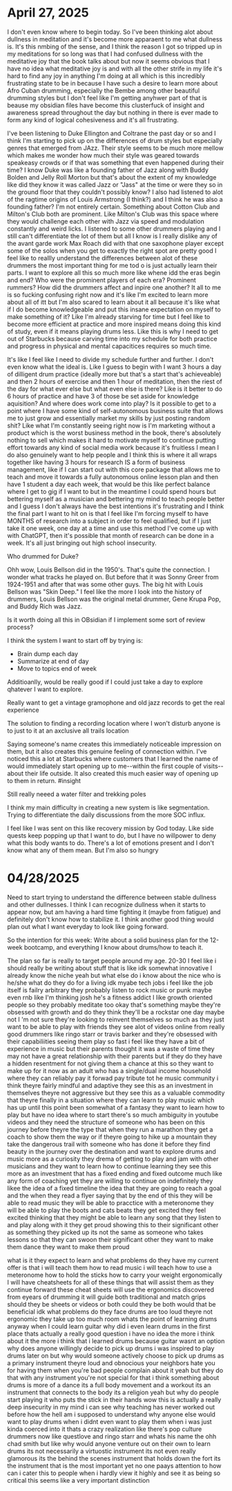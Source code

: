 # April 27, 2025

I don't even know where to begin today. So I've been thinking alot about
dullness in meditation and it's become more apparaent to me what dullness is.
It's this nmbing of the sense, and I think the reason I got so tripped up in my
meditations for so long was that I had confused dullness with the meditative
joy that the book talks about but now it seems obvious that I have no idea what
meditative joy is and with all the other strife in my life it's hard to find
any joy in anything I'm doing at all which is this incredibly frustrating state
to be in because I have such a desire to learn more about Afro Cuban drumming,
especially the Bembe among other beautiful drumming styles but I don't feel
like I'm getting anyhwer part of that is beause my obsidian files have become
this clusterfuck of insight and awareness spread throughout the day but nothing
in there is ever made to form any kind of logical cohesiveness and it's all
frustrating.

I've been listening to Duke Ellington and Coltrane the past day or so and I
think I'm starting to pick up on the differences of drum styles but especially
genres that emerged from JAzz. Their style seems to be much more mellow which
makes me wonder how much their style was geared towards speakeasy crowds or if
that was something that even happened during their time? I know Duke was like a
founding father of Jazz along with Buddy Bolden and Jelly Roll Morton but
that's about the extent of my knowledge like did they know it was called Jazz
or "Jass" at the time or were they so in the ground floor that they couldn't
possibly know? I also had listened to alot of the ragtime origins of Louis
Armstrong (I think?) and I think he was also a founding father? I'm not
entirely certain. Something about Cotton Club and Milton's Club both are
prominent. Like Milton's Club was this space where they would challenge each
other with Jazz via speed and modulation constantly and weird licks. I listened
to some other drummers playing and I still can't differentiate the lot of them
but all I know is I really dislike any of the avant garde work Max Roach did
with that one saxophone player except some of the solos when you get to exactly
the right spot are pretty good I feel like to reallly understand the
differences between alot of these drummers the most important thing for me tod
o is just actually learn their parts. I want to explore all this so much more
like whene idd the eras begin and end? Who were the prominent players of each
era? Prominent rummers? How did the drummers affect and inpire one another? It
all to me is so fucking confusing right now and it's like I'm excited to learn
more about all of itt but I'm also scared to learn about it all because it's
like what if I do become knowledgeable and put this insane expectation on
myself to make something of it? Like I'm already starving for time but I feel
like to become more efficient at practice and more inspired means doing this
kind of study, even if it means playing drums less. Like this is why I need to
get out of Starbucks because carving time into my schedule for both practice
and progress in physical and mental capacitices requires so much time.

It's like I feel like I need to divide my schedule further and further. I don't
even know what the ideal is. Like I guess to begin with I want 3 hours a day of
dilligent drum practice (ideally more but that's a start that's achieveable)
and then 2 hours of exercise and then 1 hour of meditation, then the riest of
the day for what ever else but what even else is there? Like is it better to do
6 hours of practice and have 3 of those be set aside for knowledge aquisition?
And where does work come into play? Is it possible to get to a point where I
have some kind of self-autonomous business suite that allows me to just grow
and essentially market my skills by just posting random shit? Like what I'm
constantly seeing right now is I'm marketing without a product which is the
worst business method in the book, there's absolutely nothing to sell which
makes it hard to motivate myself to continue putting effort towards any kind of
social media work because it's fruitless I mean I do also genuinely want to
help people and I think this is where it all wraps together like having 3 hours
for research IS a form of business management, like if I can start out with
this core package that allows me to teach and move it towards a fully
autonomous online lesson plan and then have 1 student a day each week, that
would be this like perfect balance where I get to gig if I want to but in the
meantime I could spend hours but bettering myself as a musician and bettering
my mind to teach people better and I guess I don't always have the best
intentions it's frustrating and I think the final part I want to hit on is that
I feel like I'm forcing myself to have MONTHS of research into a subject in
order to feel qualified, but if I just take it one week, one day at a time and
use this method I've come up with with ChatGPT, then it's possible that month
of research can be done in a week. It's all just bringing out high school
insecurity.

Who drummed for Duke?

Ohh wow, Louis Bellson did in the 1950's. That's quite the connection. I wonder
what tracks he played on. But before that it was Sonny Greer from 1924-1951 and
after that was some other guys. The big hit with Louis Bellson was "Skin Deep."
I feel like the more I look into the history of drummers, Louis Bellson was the
original metal drummer, Gene Krupa Pop, and Buddy Rich was Jazz.

Is it worth doing all this in OBsidian if I implement some sort of review
process?

I think the system I want to start off by trying is:
- Brain dump each day
- Summarize at end of day
- Move to topics end of week

Additioanlly, would be really good if I could just take a day to explore qhatever I want to explore.

Really want to get a vintage gramophone and old jazz records to get the real experience 

The solution to finding a recording location where I won't disturb anyone is to just to it at an axclusive all trails location

Saying someone's name creates this immediately noticeable impression on them, but it also creates this genuine feeling of connection within. I've noticed this a lot at Starbucks where customers that I learned the name of would immediately start opening up to me--within the first couple of visits--about their life outside. It also created this much easier way of opening up to them in return. #insight

Still really neeed a water filter and trekking poles

I think my main difficulty in creating a new system is like segmentation. Trying to differentiate the daily discussions from the more SOC influx. 

I feel like I was sent on this like recovery mission by God today. Like side quests keep popping up that I want to do, but I have no willpower to deny what this body wants to do. There's a lot of emotions present and I don't know what any of them mean. But I'm also so hungry

# 04/28/2025

Need to start trying to understand the difference between stable dullness and other dullnesses. I think I can recognize dullness when it starts to appear now, but am having a hard time fighting it (maybe from fatigue) and definitely don't know how to stabilize it. I think another good thing would plan out what I want everyday to look like going forward. 

So the intention for this week: Write about a solid business plan for the 12-week bootcamp, and everything I know about drums/how to teach it.

The plan so far is really to target people around my age. 20-30 I feel like i
should really be writing about stuff that is like idk somewhat innovative I
already know the niche yeah but what else do i know about the nice who is
he/she what do they do for a living idk myabe tech jobs i feel like the job
itself is failry arbitrary they probably listen to rock music or punk maybe
even rnb like I'm thinking josh he's a fitness addict I like growth oriented
people so they probably meditate too okay that's something maybe they're
obsessed with growth and do they think they'll be a rockstar one day maybe not
I 'm not sure they're looking to reinvent themselves so much as they just want
to be able to play with friends they see alot of videos online from really good
drummers like ringo starr or travis barker and they're obsessed with their
capabiliities seeing them play so fast i feel like they have a bit of
experience in music but their parents thought it was a waste of time they may
not have a great relationship with their parents but if they do they have a
hidden resentment for not giving them a chance at this so they want to make up
for it now as an adult who has a single/dual income household where they can
reliably pay it forwad pay tribute tot he music community i think theyre fairly
mindful and adaptive they see this as an investment in themselves theyre not
aggressive but they see this as a valuable commodity that theyre finally in a
situation where they can learn to play music which has up until this point been
somewhat of a fantasy they want to learn how to play but have no idea where to
start there's so much ambiguity in youtube videos and they need the structure
of someone who has been on this journey before theyre the type that when they
run a marathon they get a coach to show them the way or if theyre going to hike
up a mountain they take the dangerous trail with someone who has done it before
they find beauty in the journey over the destination and want to explore drums
and music more as a curiosity they drema of getting to play and jam with other
musicians and they want to learn how to continue learning they see this more as
an investment that has a fixed ending and fixed outcome much like any form of
coaching yet they are willing to continue on indefinitely they likee the idea
of a fixed timeline the idea that they are going to reach a goal and the when
they read a flyer saying that by the end of this they will be able to read
music they will be able to pracctice with a meteronome they will be able to
play the boots and cats beats they get excited they feel excited thinking that
they might be able to learn any song that they listen to and play along with it
they get proud showing this to their significant other as something they picked
up its not the same as someone who takes lessons so that they can swoon their
significant other they want to make them dance they want to make them proud 

what is it they expect to learn and what problems do they have my current offer
is that i will teach them how to read music i will teach how to use a
meteronome how to hold the sticks how to carry your weight ergonomically I will
have cheatsheets for all of these things that will assist them as they continue
forward these cheat sheets will use the ergonomics discovered from eyears of
drumming it will guide both traditional and match grips should they be sheets
or videos or both could they be both would that be beneficial idk what problems
do they face drums are too loud theyre not ergonomic they take up too much room
whats the point of learning drums anyway when I could learn guitar why did i
even learn drums in the first place thats actually a really good question i
have no idea the more i think about it the more i think that i learned drums
because guitar wasnt an option why does anyone willingly decide to pick up
drums i was inspired to play drums later on but why would someone actively
choose to pick up drums as a primary instrument theyre loud and obnocious your
neighbors hate you for having them when you're bad people complain about it
yeah but they do that with any instrument you're not special for that i think
something about drums is more of a dance its a full body movement and a workout
its an instrument that connects to the body its a religion yeah but why do
people start playing it who puts the stick in their hands wow this is actually
a really deep insecurity in my mind i can see why teaching has never worked out
before how the hell am i supposed to understand why anyone else would want to
play drums when i didnt even want to play them when i was just kinda coerced
into it thats a crazy realization like there's pop culture drummers now like
questlove and ringo starr and whats his name the ohh chad smith but like why
would anyone venture out on their own to learn drums its not necessarily a
virtuostic instrument its not even really glamorous its the behind the scenes
instrument that holds down the fort its the instrument that is the most
important yet no one paays attention to how can i cater this to people when i
hardly view it highly and see it as being so critical this seems like a very
important distinction
